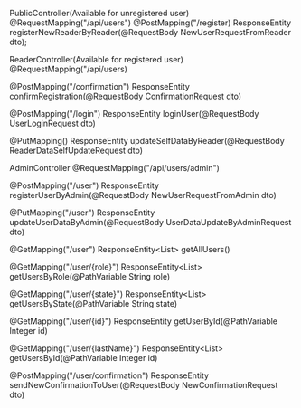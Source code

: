 PublicController(Available for unregistered user)
@RequestMapping("/api/users")
@PostMapping("/register)
ResponseEntity<UserDataResponse> registerNewReaderByReader(@RequestBody NewUserRequestFromReader dto);

ReaderController(Available for registered user)
@RequestMapping("/api/users)

@PostMapping("/confirmation")
ResponseEntity<ConfirmedUserResponse> confirmRegistration(@RequestBody ConfirmationRequest dto)

@PostMapping("/login")
ResponseEntity<UserDataResponse> loginUser(@RequestBody UserLoginRequest dto)

@PutMapping()
ResponseEntity<UserResponseForReader> updateSelfDataByReader(@RequestBody ReaderDataSelfUpdateRequest dto)

AdminController
@RequestMapping("/api/users/admin")

@PostMapping("/user")
ResponseEntity<UserDataResponseForAdmin> registerUserByAdmin(@RequestBody NewUserRequestFromAdmin dto)

@PutMapping("/user")
ResponseEntity<UserDataResponseForAdmin> updateUserDataByAdmin(@RequestBody UserDataUpdateByAdminRequest dto)

@GetMapping("/user")
ResponseEntity<List<UserDataResponseForAdmin>> getAllUsers()

@GetMapping("/user/{role}")
ResponseEntity<List<UserDataResponseForAdmin>> getUsersByRole(@PathVariable String role)

@GetMapping("/user/{state}")
ResponseEntity<List<UserDataResponseForAdmin>> getUsersByState(@PathVariable String state)

@GetMapping("/user/{id}")
ResponseEntity<UserDataResponseForAdmin> getUserById(@PathVariable Integer id)

@GetMapping("/user/{lastName}")
ResponseEntity<List<UserDataResponseForAdmin>> getUsersById(@PathVariable Integer id)

@PostMapping("/user/confirmation")
ResponseEntity<SentConfirmationForAdmin> sendNewConfirmationToUser(@RequestBody NewConfirmationRequest dto)